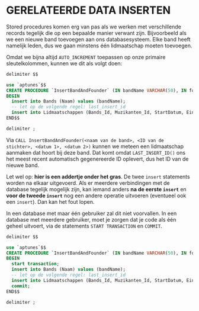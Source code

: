 # GERELATEERDE DATA INSERTEN

Stored procedures komen erg van pas als we werken met verschillende records tegelijk die op een bepaalde manier verwant zijn. Bijvoorbeeld als we een nieuwe band toevoegen aan ons databasesysteem. Elke band heeft namelijk leden, dus we gaan minstens één lidmaatschap moeten toevoegen.

Omdat we bijna altijd `AUTO_INCREMENT` toepassen op onze primaire sleutelkolommen, kunnen we dit als volgt doen:

```sql
delimiter $$

use `aptunes`$$
CREATE PROCEDURE `InsertBandAndFounder` (IN bandName VARCHAR(50), IN founderId INT, IN foundingDate DATE, IN founderExitDate DATE)
BEGIN
  insert into Bands (Naam) values (bandName);
  -- let op de volgende regel: last_insert_id
  insert into Lidmaatschappen (Bands_Id, Muzikanten_Id, StartDatum, Einddatum) values (LAST_INSERT_ID(),founderId,foundingDate,founderExitDate);
END$$

delimiter ;
```

Via `CALL InsertBandAndFounder(<naam van de band>, <ID van de stichter>, <datum 1>, <datum 2>)` kunnen we meteen een lidmaatschap aanmaken dat hoort bij deze band. Dat komt omdat `LAST_INSERT_ID()` ons het meest recent automatisch gegenereerde ID oplevert, dus het ID van de nieuwe band.

Let wel op: **hier is een addertje onder het gras**. De twee `insert` statements worden na elkaar uitgevoerd. Als er meerdere verbindingen met de database tegelijk mogelijk zijn, kan iemand anders **na de eerste `insert`** en **voor de tweede `insert`** nog een andere operatie uitvoeren \(eventueel ook een `insert`\). Dan kan het fout lopen.

In een database met maar één gebruiker zal dit niet voorvallen. In een database met meerdere gebruiker, moet je zorgen dat je code als één geheel uitvoert, via de statements `START TRANSACTION` en `COMMIT`.

```sql
delimiter $$

use `aptunes`$$
CREATE PROCEDURE `InsertBandAndFounder` (IN bandName VARCHAR(50), IN founderId INT, IN foundingDate DATE, IN founderExitDate DATE)
BEGIN
  start transaction;
  insert into Bands (Naam) values (bandName);
  -- let op de volgende regel: last_insert_id
  insert into Lidmaatschappen (Bands_Id, Muzikanten_Id, StartDatum, Einddatum) values (LAST_INSERT_ID(),founderId,foundingDate,founderExitDate);
  commit;
END$$

delimiter ;
```

